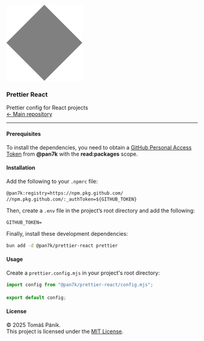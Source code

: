<br>
<img src="https://github.com/pan7k/config/blob/main/docs/blank.svg" alt="Logo" />

### Prettier React

Prettier config for React projects<br>
[← Main repository](https://github.com/pan7k/config?tab=readme-ov-file#readme)

---

#### Prerequisites

To install the dependencies, you need to obtain a [GitHub Personal Access Token](https://docs.github.com/en/authentication/keeping-your-account-and-data-secure/managing-your-personal-access-tokens) from **@pan7k** with the **read:packages** scope.

#### Installation

Add the following to your `.npmrc` file:

```npmrc
@pan7k:registry=https://npm.pkg.github.com/
//npm.pkg.github.com/:_authToken=${GITHUB_TOKEN}
```

Then, create a `.env` file in the project’s root directory and add the following:

```env
GITHUB_TOKEN=
```

Finally, install these development dependencies:

```sh
bun add -d @pan7k/prettier-react prettier
```

#### Usage

Create a `prettier.config.mjs` in your project's root directory:

```ts
import config from "@pan7k/prettier-react/config.mjs";

export default config;
```

#### License

© 2025 Tomáš Pánik.<br>
This project is licensed under the [MIT License](https://github.com/pan7k/config/blob/main/license.txt).
